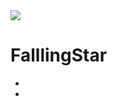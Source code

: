 <img src="https://capsule-render.vercel.app/api?type=wave&color=#8000FF&height=10&section=header&text=FalllingStar's SPACE&fontSize=20" />

# FalllingStar

- 
-
